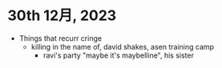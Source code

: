 # 30th 12月, 2023
- Things that recurr cringe
  - killing in the name of, david shakes, asen training camp
    - ravi's party "maybe it's maybelline", his sister
